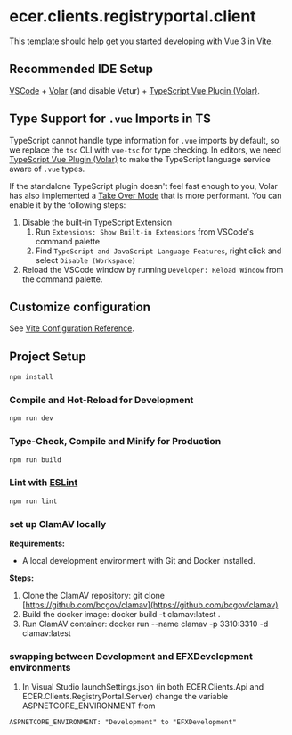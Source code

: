 # ecer.clients.registryportal.client

This template should help get you started developing with Vue 3 in Vite.

## Recommended IDE Setup

[VSCode](https://code.visualstudio.com/) + [Volar](https://marketplace.visualstudio.com/items?itemName=Vue.volar) (and disable Vetur) + [TypeScript Vue Plugin (Volar)](https://marketplace.visualstudio.com/items?itemName=Vue.vscode-typescript-vue-plugin).

## Type Support for `.vue` Imports in TS

TypeScript cannot handle type information for `.vue` imports by default, so we replace the `tsc` CLI with `vue-tsc` for type checking. In editors, we need [TypeScript Vue Plugin (Volar)](https://marketplace.visualstudio.com/items?itemName=Vue.vscode-typescript-vue-plugin) to make the TypeScript language service aware of `.vue` types.

If the standalone TypeScript plugin doesn't feel fast enough to you, Volar has also implemented a [Take Over Mode](https://github.com/johnsoncodehk/volar/discussions/471#discussioncomment-1361669) that is more performant. You can enable it by the following steps:

1. Disable the built-in TypeScript Extension
   1. Run `Extensions: Show Built-in Extensions` from VSCode's command palette
   2. Find `TypeScript and JavaScript Language Features`, right click and select `Disable (Workspace)`
2. Reload the VSCode window by running `Developer: Reload Window` from the command palette.

## Customize configuration

See [Vite Configuration Reference](https://vitejs.dev/config/).

## Project Setup

```sh
npm install
```

### Compile and Hot-Reload for Development

```sh
npm run dev
```

### Type-Check, Compile and Minify for Production

```sh
npm run build
```

### Lint with [ESLint](https://eslint.org/)

```sh
npm run lint
```

### set up ClamAV locally

**Requirements:**

- A local development environment with Git and Docker installed.

**Steps:**

1. Clone the ClamAV repository:
   git clone [https://github.com/bcgov/clamav](https://github.com/bcgov/clamav)
2. Build the docker image:
   docker build -t clamav:latest .
3. Run ClamAV container:
   docker run --name clamav -p 3310:3310 -d clamav:latest

### swapping between Development and EFXDevelopment environments

1. In Visual Studio launchSettings.json (in both ECER.Clients.Api and ECER.Clients.RegistryPortal.Server) change the variable ASPNETCORE_ENVIRONMENT from

```
ASPNETCORE_ENVIRONMENT: "Development" to "EFXDevelopment"
```
